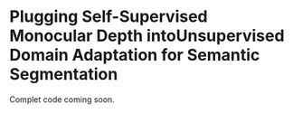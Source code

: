# Plugging Self-Supervised Monocular Depth intoUnsupervised Domain Adaptation for Semantic Segmentation

Complet code coming soon.
